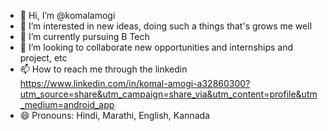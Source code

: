 - 👋 Hi, I’m @komalamogi
- 👀 I’m interested in new ideas, doing such a things that's grows me well
- 🌱 I’m currently pursuing B Tech
- 💞️ I’m looking to collaborate new opportunities and internships and project, etc
- 📫 How to reach me through the linkedin https://www.linkedin.com/in/komal-amogi-a32860300?utm_source=share&utm_campaign=share_via&utm_content=profile&utm_medium=android_app
- 😄 Pronouns: Hindi, Marathi, English, Kannada 
  

<!---
komalamogi/komalamogi is a ✨ special ✨ repository because its `README.md` (this file) appears on your GitHub profile.
You can click the Preview link to take a look at your changes.
--->
